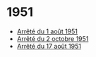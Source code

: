 # 1951

- [Arrêté du 1 août 1951](arrete-du-1-aout-1951)
- [Arrêté du 2 octobre 1951](arrete-du-2-octobre-1951)
- [Arrêté du 17 août 1951](arrete-du-17-aout-1951)

